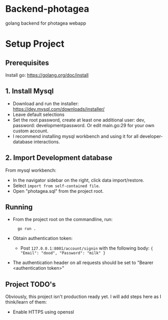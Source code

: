 # Backend-photagea
golang backend for photagea webapp

# Setup Project

## Prerequisites
Install go: https://golang.org/doc/install

## 1. Install Mysql
- Download and run the installer: https://dev.mysql.com/downloads/installer/
- Leave default selections
- Set the root password, create at least one additional user: dev,
password: developmentpassword. Or edit main.go:29 for your own custom
account.
- I recommend installing mysql workbench and using it for all developer-database interactions.

## 2. Import Development database
From mysql workbench:
- In the navigator sidebar on the right, click data import/restore.
- Select `import from self-contained file`.
- Open "photagea.sql" from the project root.

## Running
- From the project root on the commandline, run: 
    
        go run .

- Obtain authentication token:
    - Post `127.0.0.1:8001/account/signin` with the following body:
`{
    "Email": "dood",
    "Password": "milk"
}`

- The authentication header on all requests should be set to "Bearer \<authentication token>"

## Project TODO's

Obviously, this project isn't production ready yet. I will add steps here as I think/learn of them:
- Enable HTTPS using openssl

